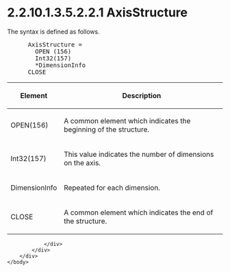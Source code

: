 <html dir="LTR" xmlns:mshelp="http://msdn.microsoft.com/mshelp" xmlns:ddue="http://ddue.schemas.microsoft.com/authoring/2003/5" xmlns:xlink="http://www.w3.org/1999/xlink" xmlns:tool="http://www.microsoft.com/tooltip">
    <head>
        <meta http-equiv="Content-Type" content="text/html; CHARSET=utf-8"></meta>
        <meta name="save" content="history"></meta>
        <title>2.2.10.1.3.5.2.2.1 AxisStructure</title>
        <xml>
            <mshelp:toctitle title="2.2.10.1.3.5.2.2.1 AxisStructure"></mshelp:toctitle>
            <mshelp:rltitle title="[MS-SSAS8]: AxisStructure"></mshelp:rltitle>
            <mshelp:keyword index="A" term="d741c10b-e26d-45c5-8858-6ed1ed9b1cfc"></mshelp:keyword>
            <mshelp:attr name="DCSext.ContentType" value="open specification"></mshelp:attr>
            <mshelp:attr name="AssetID" value="d741c10b-e26d-45c5-8858-6ed1ed9b1cfc"></mshelp:attr>
            <mshelp:attr name="TopicType" value="kbRef"></mshelp:attr>
            <mshelp:attr name="DCSext.Title" value="[MS-SSAS8]: AxisStructure" />
        </xml>
    </head>
    <body>
        <div id="header">
            <h1 class="heading">2.2.10.1.3.5.2.2.1 AxisStructure</h1>
        </div>
        <div id="mainSection">
            <div id="mainBody">
                <div id="allHistory" class="saveHistory"></div>
                <div id="sectionSection0" class="section" name="collapseableSection">
                    

<p>The syntax is defined as follows.           </p>

<dl>
<dd>
<div><pre> AxisStructure = 
   OPEN (156)
   Int32(157)
   *DimensionInfo
 CLOSE
</pre></div>
</dd></dl>

<table>
 <thead>
  <tr>
   <th>
   <p>Element</p>
   </th>
   <th>
   <p>Description</p>
   </th>
  </tr>
 </thead>
 <tr>
  <td>
  <p>OPEN(156)</p>
  </td>
  <td>
  <p>A common element which indicates the beginning of the
  structure.</p>
  </td>
 </tr>
 <tr>
  <td>
  <p>Int32(157)</p>
  </td>
  <td>
  <p>This value indicates the number of dimensions on the
  axis.</p>
  </td>
 </tr>
 <tr>
  <td>
  <p>DimensionInfo</p>
  </td>
  <td>
  <p>Repeated for each dimension.</p>
  </td>
 </tr>
 <tr>
  <td>
  <p>CLOSE</p>
  </td>
  <td>
  <p>A common element which indicates the end of the
  structure.</p>
  </td>
 </tr>
</table>

<p> </p>


                </div>
            </div>
        </div>
    </body>
</html>